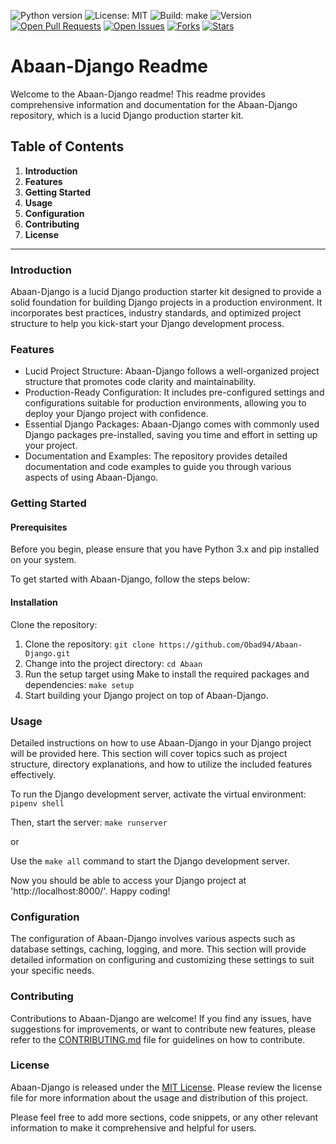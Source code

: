 

![Python version](https://img.shields.io/badge/python-3.8-blue)
![License: MIT](https://img.shields.io/badge/License-MIT-yellow.svg) 
![Build: make](https://img.shields.io/badge/Build-make-brightgreen?logo=GNU-Make&logoColor=white)
![Version](https://img.shields.io/badge/version-1.0-blue.svg)
[![Open Pull Requests](https://img.shields.io/github/issues-pr/Obad94/Abaan-Django.svg)](https://github.com/Obad94/Abaan-Django/pulls)
[![Open Issues](https://img.shields.io/github/issues/Obad94/Abaan-Django.svg)](https://github.com/Obad94/Abaan-Django/issues)
[![Forks](https://img.shields.io/github/forks/Obad94/Abaan-Django.svg)](https://github.com/Obad94/Abaan-Django/network/members)
[![Stars](https://img.shields.io/github/stars/Obad94/Abaan-Django.svg)](https://github.com/Obad94/Abaan-Django/stargazers)

# Abaan-Django Readme
Welcome to the Abaan-Django readme! This readme provides comprehensive information and documentation for the Abaan-Django repository, which is a lucid Django production starter kit.

## Table of Contents
1. **Introduction**
2. **Features**
3. **Getting Started**
4. **Usage**
5. **Configuration**
6. **Contributing**
7. **License**
***


### Introduction
Abaan-Django is a lucid Django production starter kit designed to provide a solid foundation for building Django projects in a production environment. It incorporates best practices, industry standards, and optimized project structure to help you kick-start your Django development process.

### Features
* Lucid Project Structure: Abaan-Django follows a well-organized project structure that promotes code clarity and maintainability.
* Production-Ready Configuration: It includes pre-configured settings and configurations suitable for production environments, allowing you to deploy your Django project with confidence.
* Essential Django Packages: Abaan-Django comes with commonly used Django packages pre-installed, saving you time and effort in setting up your project.
* Documentation and Examples: The repository provides detailed documentation and code examples to guide you through various aspects of using Abaan-Django.

### Getting Started

#### Prerequisites
Before you begin, please ensure that you have Python 3.x and pip installed on your system.

To get started with Abaan-Django, follow the steps below:

#### Installation
Clone the repository:

1. Clone the repository: `git clone https://github.com/Obad94/Abaan-Django.git`
2. Change into the project directory: `cd Abaan`
3. Run the setup target using Make to install the required packages and dependencies: `make setup`
4. Start building your Django project on top of Abaan-Django.

### Usage
Detailed instructions on how to use Abaan-Django in your Django project will be provided here. This section will cover topics such as project structure, directory explanations, and how to utilize the included features effectively.

To run the Django development server, activate the virtual environment:
`pipenv shell`

Then, start the server:
`make runserver`

or

Use the `make all` command to start the Django development server.

Now you should be able to access your Django project at 'http://localhost:8000/'. 
Happy coding!

### Configuration
The configuration of Abaan-Django involves various aspects such as database settings, caching, logging, and more. This section will provide detailed information on configuring and customizing these settings to suit your specific needs.

### Contributing
Contributions to Abaan-Django are welcome! If you find any issues, have suggestions for improvements, or want to contribute new features, please refer to the [CONTRIBUTING.md](https://github.com/Obad94/Abaan-Django/blob/main/CONTRIBUTING.md)  file for guidelines on how to contribute.

### License
Abaan-Django is released under the [MIT License](https://github.com/Obad94/Abaan-Django/blob/main/LICENSE). Please review the license file for more information about the usage and distribution of this project.

Please feel free to add more sections, code snippets, or any other relevant information to make it comprehensive and helpful for users.
